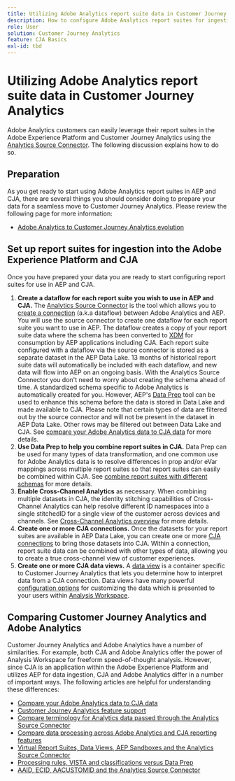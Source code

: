 ```yaml
---
title: Utilizing Adobe Analytics report suite data in Customer Journey Analytics
description: How to configure Adobe Analytics report suites for ingestion into AEP and CJA
role: User
solution: Customer Journey Analytics
feature: CJA Basics
exl-id: tbd
---
```


# Utilizing Adobe Analytics report suite data in Customer Journey Analytics

Adobe Analytics customers can easily leverage their report suites in the Adobe Experience Platform and Customer Journey Analytics using the [Analytics Source Connector](https://experienceleague.adobe.com/docs/experience-platform/sources/connectors/adobe-applications/analytics.html?lang=en). The following discussion explains how to do so.

## Preparation

As you get ready to start using Adobe Analytics report suites in AEP and CJA, there are several things you should consider doing to prepare your data for a seamless move to Customer Journey Analytics. Please review the following page for more information:

* [Adobe Analytics to Customer Journey Analytics evolution](/help/getting-started/aa-to-cja.md)

## Set up report suites for ingestion into the Adobe Experience Platform and CJA

Once you have prepared your data you are ready to start configuring report suites for use in AEP and CJA. 

1. **Create a dataflow for each report suite you wish to use in AEP and CJA.** The [Analytics Source Connector](https://experienceleague.adobe.com/docs/experience-platform/sources/connectors/adobe-applications/analytics.html?lang=en) is the tool which allows you to [create a connection](/help/connections/create-connection.md) (a.k.a dataflow) between Adobe Analytics and AEP. You will use the source connector to create one dataflow for each report suite you want to use in AEP. The dataflow creates a copy of your report suite data where the schema has been converted to  [XDM](https://experienceleague.adobe.com/docs/platform-learn/tutorials/schemas/schemas-and-experience-data-model.html?lang=en) for consumption by AEP applications including CJA. Each report suite configured with a dataflow via the source connector is stored as a separate dataset in the AEP Data Lake. 13 months of historical report suite data will automatically be included with each dataflow, and new data will flow into AEP on an ongoing basis. With the Analytics Source Connector you don't need to worry about creating the schema ahead of time. A standardized schema specific to Adobe Analytics is automatically created for you. However, AEP's [Data Prep](https://experienceleague.adobe.com/docs/experience-platform/data-prep/home.html?lang=en) tool can be used to enhance this schema before the data is stored in Data Lake and made available to CJA. Please note that certain types of data are filtered out by the source connector and will not be present in the dataset in AEP Data Lake. Other rows may be filtered out between Data Lake and CJA. See [compare your Adobe Analytics data to CJA data](/help/troubleshooting/compare.md)[](~/Library/CloudStorage/OneDrive-Adobe/Adobe/Github/analytics-platform.en/help/troubleshooting/compare.md) for more details.
1. **Use Data Prep to help you combine report suites in CJA.** Data Prep can be used for many types of data transformation, and one common use for Adobe Analytics data is to resolve differences in prop and/or eVar mappings across multiple report suites so that report suites can easily be combined within CJA. See [combine report suites with different schemas](/help/use-cases/combine-report-suites.md) for more details.
1. **Enable Cross-Channel Analytics** as necessary. When combining multiple datasets in CJA, the identity stitching capabilities of Cross-Channel Analytics can help resolve different ID namespaces into a single stitchedID for a single view of the customer across devices and channels. See [Cross-Channel Analytics overview](/help/connections/cca/overview.md) for more details.
1. **Create one or more CJA connections.** Once the datasets for your report suites are available in AEP Data Lake, you can create one or more [CJA connections](/help/connections/overview.md) to bring those datasets into CJA. Within a connection, report suite data can be combined with other types of data, allowing you to create a true cross-channel view of customer experiences.
1. **Create one or more CJA data views.** A [data view](/help/data-views/data-views.md) is a container specific to Customer Journey Analytics that lets you determine how to interpret data from a CJA connection. Data views have many powerful [configuration options](/help/data-views/create-dataview.md) for customizing the data which is presented to your users within [Analysis Workspace](/help/analysis-workspace/home.md).

## Comparing Customer Journey Analytics and Adobe Analytics

Customer Journey Analytics and Adobe Analytics have a number of similarities. For example, both CJA and Adobe Analytics offer the power of Analysis Workspace for freeform speed-of-thought analysis. However, since CJA is an application within the Adobe Experience Platform and utilizes AEP for data ingestion, CJA and Adobe Analytics differ in  a number of important ways. The following articles are helpful for understanding these differences:

* [Compare your Adobe Analytics data to CJA data](/help/troubleshooting/compare.md)
* [Customer Journey Analytics feature support](/help/getting-started/aa-vs-cja/cja-aa.md)
* [Compare terminology for Analytics data passed through the Analytics Source Connector](/help/getting-started/aa-vs-cja/terminology.md)
* [Compare data processing across Adobe Analytics and CJA reporting features](/help/getting-started/aa-vs-cja/data-processing-comparisons.md)
* [Virtual Report Suites, Data Views, AEP Sandboxes and the Analytics Source Connector](/help/getting-started/aa-vs-cja/vrs-dataview-sandbox-adc.md)
* [Processing rules, VISTA and classifications versus Data Prep](/help/getting-started/aa-vs-cja/pr-vista-dataprep.md)
* [AAID, ECID, AACUSTOMID and the Analytics Source Connector](/help/getting-started/aa-vs-cja/aaid-ecid-adc.md)

